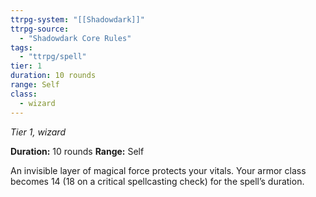 ```yaml
---
ttrpg-system: "[[Shadowdark]]"
ttrpg-source: 
  - "Shadowdark Core Rules"
tags:
  - "ttrpg/spell"
tier: 1
duration: 10 rounds
range: Self
class:
  - wizard
---
```

*Tier 1, wizard*

**Duration:** 10 rounds
**Range:** Self

An invisible layer of magical force protects your vitals. Your armor class becomes 14 (18 on a critical spellcasting check) for the spell’s duration.
